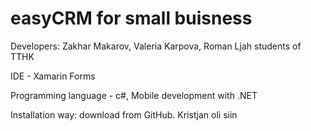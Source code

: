 # easyCRM for small buisness
Developers: Zakhar Makarov, Valeria Karpova, Roman Ljah students of TTHK

IDE - Xamarin Forms

Programming language - c#, Mobile development with .NET

Installation way: download from GitHub. Kristjan oli siin
